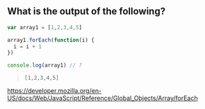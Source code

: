 ## What is the output of the following?

```javascript
var array1 = [1,2,3,4,5]

array1.forEach(function(i) {
  i = i + 1
})

console.log(array1) // ?
```

> `[1,2,3,4,5]`

https://developer.mozilla.org/en-US/docs/Web/JavaScript/Reference/Global_Objects/Array/forEach